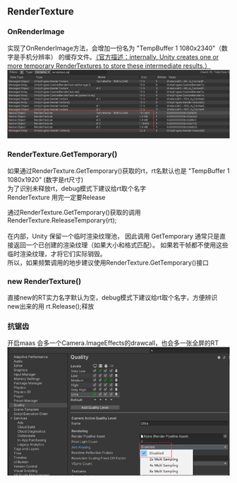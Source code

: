 ## RenderTexture
### OnRenderImage
实现了OnRenderImage方法，会增加一份名为 "TempBuffer 1 1080x2340"（数字是手机分辨率） 的缓存文件。[（官方描述：internally, Unity creates one or more temporary RenderTextures to store these intermediate results.）](https://docs.unity.cn/cn/current/ScriptReference/MonoBehaviour.OnRenderImage.html)
![Image text](1677826512905.jpg)

### RenderTexture.GetTemporary()
如果通过RenderTexture.GetTemporary()获取的rt，rt名默认也是 "TempBuffer 1 1080x1920"  (数字是rt尺寸) </br>
为了识别未释放rt，debug模式下建议给rt取个名字</br>
RenderTexture 用完一定要Release</br>

通过RenderTexture.GetTemporary()获取的调用RenderTexture.ReleaseTemporary(rt); </br>
</br>
在内部，Unity 保留一个临时渲染纹理池， 因此调用 GetTemporary 通常只是直接返回一个已创建的渲染纹理（如果大小和格式匹配）。 如果若干帧都不使用这些临时渲染纹理，才将它们实际销毁。</br>
所以，如果频繁调用的地步建议使用RenderTexture.GetTemporary()接口

### new RenderTexture()
直接new的RT实力名字默认为空，debug模式下建议给rt取个名字，方便辨识 </br>
new出来的用 rt.Release();释放</br>


### 抗锯齿
开启maas 会多一个Camera.ImageEffects的drawcall，也会多一张全屏的RT
![image maas](maas.jpeg)
